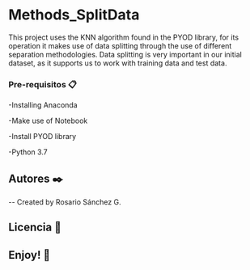 # Methods_SplitData

This project uses the KNN algorithm found in the PYOD library, for its operation it makes use of data splitting through the use of different separation methodologies. Data splitting is very important in our initial dataset, as it supports us to work with training data and test data.

### Pre-requisitos 📋

-Installing Anaconda

-Make use of Notebook

-Install PYOD library

-Python 3.7

## Autores ✒️
-- Created by Rosario Sánchez G.


## Licencia 📄

## Enjoy! 🎁
